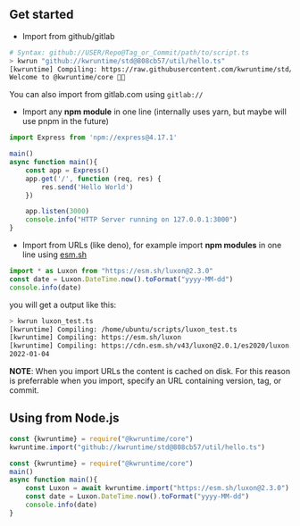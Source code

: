 ## Get started

- Import from github/gitlab

```bash 
# Syntax: github://USER/Repo@Tag_or_Commit/path/to/script.ts 
> kwrun "github://kwruntime/std@808cb57/util/hello.ts"
[kwruntime] Compiling: https://raw.githubusercontent.com/kwruntime/std/808cb57/util/hello.ts
Welcome to @kwruntime/core 🥝😉
``` 

You can also import from gitlab.com using ```gitlab://```


- Import any **npm module** in one line (internally uses yarn, but maybe will use pnpm in the future)

```typescript
import Express from 'npm://express@4.17.1'

main()
async function main(){
    const app = Express() 
    app.get('/', function (req, res) {
        res.send('Hello World')
    })

    app.listen(3000)
    console.info("HTTP Server running on 127.0.0.1:3000")
}
```



- Import from URLs (like deno), for example import **npm modules** in one line using [esm.sh](https://esm.sh)

```typescript
import * as Luxon from "https://esm.sh/luxon@2.3.0"
const date = Luxon.DateTime.now().toFormat("yyyy-MM-dd")
console.info(date)
``` 

   you will get a output like this:

```bash 
> kwrun luxon_test.ts
[kwruntime] Compiling: /home/ubuntu/scripts/luxon_test.ts
[kwruntime] Compiling: https://esm.sh/luxon
[kwruntime] Compiling: https://cdn.esm.sh/v43/luxon@2.0.1/es2020/luxon.js
2022-01-04
```

**NOTE**: When you import URLs the content is cached on disk. For this reason is preferrable when you import,  specify an URL containing version, tag, or commit. 

## Using from Node.js

```javascript
const {kwruntime} = require("@kwruntime/core")
kwruntime.import("github://kwruntime/std@808cb57/util/hello.ts")
```

```javascript
const {kwruntime} = require("@kwruntime/core")
main()
async function main(){
    const Luxon = await kwruntime.import("https://esm.sh/luxon@2.3.0")
    const date = Luxon.DateTime.now().toFormat("yyyy-MM-dd")
    console.info(date)
}
```